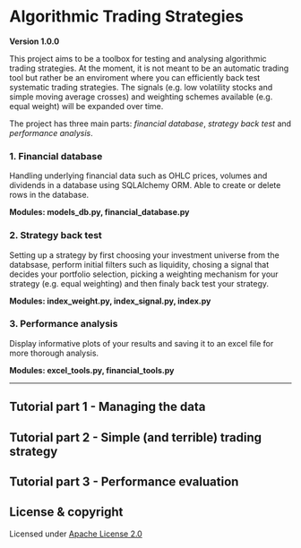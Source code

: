 # Algorithmic Trading Strategies
**Version 1.0.0**

This project aims to be a toolbox for testing and analysing algorithmic trading strategies. At the moment, it is not meant
to be an automatic trading tool but rather be an enviroment where you can efficiently back test systematic trading strategies. 
The signals (e.g. low volatility stocks and simple moving average crosses) and weighting schemes available (e.g. equal weight) will be expanded over time.

The project has three main parts: *financial database*, *strategy back test* and *performance analysis*.

### 1. Financial database 
Handling underlying financial data such as OHLC prices, volumes and dividends in a database using SQLAlchemy ORM. Able to create or delete rows in the database. 

**Modules: models_db.py, financial_database.py**

### 2. Strategy back test
Setting up a strategy by first choosing your investment universe from the databsase, perform initial filters 
such as liquidity, chosing a signal that decides your portfolio selection, picking a weighting mechanism for your strategy (e.g. equal weighting) and then finaly back test your strategy.

**Modules: index_weight.py, index_signal.py, index.py**

### 3. Performance analysis
Display informative plots of your results and saving it to an excel file for more thorough analysis.

**Modules: excel_tools.py, financial_tools.py**

---

## Tutorial part 1 - Managing the data

## Tutorial part 2 - Simple (and terrible) trading strategy

## Tutorial part 3 - Performance evaluation

## License & copyright

Licensed under [Apache License 2.0](LICENSE)







